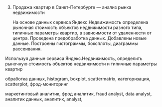 3. Продажа квартир в Санкт-Петербурге — анализ рынка недвижимости

   На основе данных сервиса Яндекс.Недвижимость определена рыночная стоимость
объектов недвижимости разного типа, типичные параметры квартир, в зависимости от
удаленности от центра. Проведена предобработка данных. Добавлены новые данные.
Построены гистограммы, боксплоты, диаграммы рассеивания.

Используя данные сервиса Яндекс.Недвижимость, определить рыночную стоимость объектов недвижимости и типичные параметры квартир

обработка данных, histogram, boxplot, scattermatrix,
категоризация, scatterplot,  фрод-мониторинг

маркетинговый аналитик, фрод аналитик, fraud analyst, data analyst, аналитик данных, аналитик, analyst,

